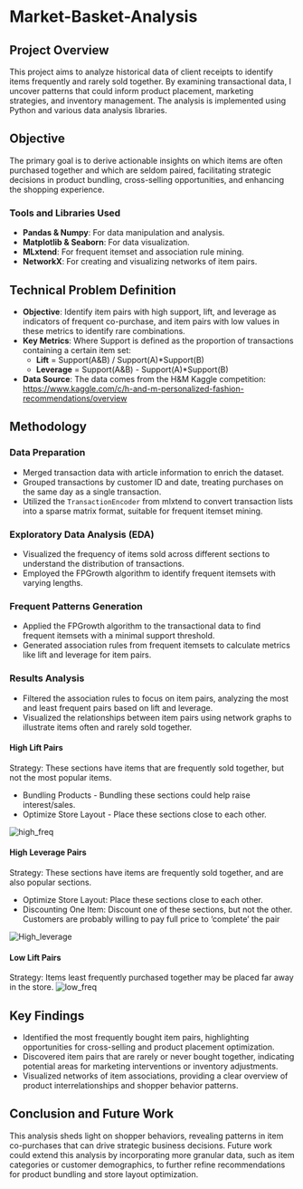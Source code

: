 # Market-Basket-Analysis

## Project Overview
This project aims to analyze historical data of client receipts to identify items frequently and rarely sold together. By examining transactional data, I uncover patterns that could inform product placement, marketing strategies, and inventory management. The analysis is implemented using Python and various data analysis libraries. 

## Objective
The primary goal is to derive actionable insights on which items are often purchased together and which are seldom paired, facilitating strategic decisions in product bundling, cross-selling opportunities, and enhancing the shopping experience.

### Tools and Libraries Used
- **Pandas & Numpy**: For data manipulation and analysis.
- **Matplotlib & Seaborn**: For data visualization.
- **MLxtend**: For frequent itemset and association rule mining.
- **NetworkX**: For creating and visualizing networks of item pairs.

## Technical Problem Definition
- **Objective**: Identify item pairs with high support, lift, and leverage as indicators of frequent co-purchase, and item pairs with low values in these metrics to identify rare combinations.
- **Key Metrics**:
  Where Support is defined as the proportion of transactions containing a certain item set:
    - **Lift** = Support(A&B) / Support(A)*Support(B)
    - **Leverage** = Support(A&B) - Support(A)*Support(B)
- **Data Source**: The data comes from the H&M Kaggle competition:  https://www.kaggle.com/c/h-and-m-personalized-fashion-recommendations/overview

## Methodology

### Data Preparation
- Merged transaction data with article information to enrich the dataset.
- Grouped transactions by customer ID and date, treating purchases on the same day as a single transaction.
- Utilized the `TransactionEncoder` from mlxtend to convert transaction lists into a sparse matrix format, suitable for frequent itemset mining.

### Exploratory Data Analysis (EDA)
- Visualized the frequency of items sold across different sections to understand the distribution of transactions.
- Employed the FPGrowth algorithm to identify frequent itemsets with varying lengths.

### Frequent Patterns Generation
- Applied the FPGrowth algorithm to the transactional data to find frequent itemsets with a minimal support threshold.
- Generated association rules from frequent itemsets to calculate metrics like lift and leverage for item pairs.

### Results Analysis
- Filtered the association rules to focus on item pairs, analyzing the most and least frequent pairs based on lift and leverage.
- Visualized the relationships between item pairs using network graphs to illustrate items often and rarely sold together.

#### **High Lift Pairs** 
Strategy: These sections have items that are
frequently sold together, but not the
most popular items.
- Bundling Products - Bundling
these sections could help raise
interest/sales.
- Optimize Store Layout - Place
these sections close to each
other. 

![high_freq](https://github.com/bhuebner3/Market-Basket-Analysis/assets/73898316/a8a04e19-a21a-45a2-abc8-916f7c370f3a)


#### **High Leverage Pairs** 
Strategy: These sections have items are
frequently sold together, and are also
popular sections.
- Optimize Store Layout: Place
these sections close to each
other.
- Discounting One Item:
Discount one of these sections,
but not the other. Customers are
probably willing to pay full price to
‘complete’ the pair

![High_leverage](https://github.com/bhuebner3/Market-Basket-Analysis/assets/73898316/28d65911-bf2f-4228-bde1-f3dd01557fbc)


#### **Low Lift Pairs**
Strategy: Items least frequently purchased
together may be placed far away in the
store.
![low_freq](https://github.com/bhuebner3/Market-Basket-Analysis/assets/73898316/3a5d1caa-9505-4354-a602-35162c51efa7)


## Key Findings
- Identified the most frequently bought item pairs, highlighting opportunities for cross-selling and product placement optimization.
- Discovered item pairs that are rarely or never bought together, indicating potential areas for marketing interventions or inventory adjustments.
- Visualized networks of item associations, providing a clear overview of product interrelationships and shopper behavior patterns.

## Conclusion and Future Work
This analysis sheds light on shopper behaviors, revealing patterns in item co-purchases that can drive strategic business decisions. Future work could extend this analysis by incorporating more granular data, such as item categories or customer demographics, to further refine recommendations for product bundling and store layout optimization.

